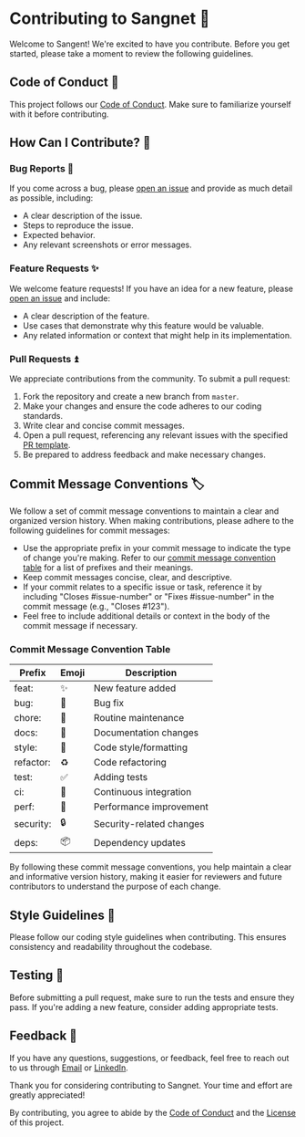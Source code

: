 # Contributing to Sangnet :seedling:

Welcome to Sangent! We're excited to have you contribute. Before you get started, please take a moment to review the following guidelines.

## Code of Conduct :memo:

This project follows our [Code of Conduct](CODE_OF_CONDUCT.md). Make sure to familiarize yourself with it before contributing.

## How Can I Contribute? 👥

### Bug Reports :bug:

If you come across a bug, please [open an issue](https://github.com/sayakongit/status-code-sangnet/issues) and provide as much detail as possible, including:

- A clear description of the issue.
- Steps to reproduce the issue.
- Expected behavior.
- Any relevant screenshots or error messages.

### Feature Requests :sparkles:

We welcome feature requests! If you have an idea for a new feature, please [open an issue](https://github.com/sayakongit/status-code-sangnet/issues) and include:

- A clear description of the feature.
- Use cases that demonstrate why this feature would be valuable.
- Any related information or context that might help in its implementation.

### Pull Requests :arrow_double_up:

We appreciate contributions from the community. To submit a pull request:

1. Fork the repository and create a new branch from `master`.
2. Make your changes and ensure the code adheres to our coding standards.
3. Write clear and concise commit messages.
4. Open a pull request, referencing any relevant issues with the specified [PR template](PULL_REQUEST_TEMPLATE.md).
5. Be prepared to address feedback and make necessary changes.

## Commit Message Conventions :label:

We follow a set of commit message conventions to maintain a clear and organized version history. When making contributions, please adhere to the following guidelines for commit messages:

- Use the appropriate prefix in your commit message to indicate the type of change you're making. Refer to our [commit message convention table](#commit-message-convention-table) for a list of prefixes and their meanings.
- Keep commit messages concise, clear, and descriptive.
- If your commit relates to a specific issue or task, reference it by including "Closes #issue-number" or "Fixes #issue-number" in the commit message (e.g., "Closes #123").
- Feel free to include additional details or context in the body of the commit message if necessary.

### Commit Message Convention Table

| Prefix    | Emoji              | Description              |
| --------- | ------------------ | ------------------------ |
| feat:     | :sparkles:         | New feature added        |
| bug:      | :bug:              | Bug fix                  |
| chore:    | :wrench:           | Routine maintenance      |
| docs:     | :memo:             | Documentation changes    |
| style:    | :lipstick:         | Code style/formatting    |
| refactor: | :recycle:          | Code refactoring         |
| test:     | :white_check_mark: | Adding tests             |
| ci:       | :construction:     | Continuous integration   |
| perf:     | :rocket:           | Performance improvement  |
| security: | :lock:             | Security-related changes |
| deps:     | :package:          | Dependency updates       |

By following these commit message conventions, you help maintain a clear and informative version history, making it easier for reviewers and future contributors to understand the purpose of each change.

## Style Guidelines :lipstick:

Please follow our coding style guidelines when contributing. This ensures consistency and readability throughout the codebase.

## Testing 🚧

Before submitting a pull request, make sure to run the tests and ensure they pass. If you're adding a new feature, consider adding appropriate tests.

## Feedback 💬

If you have any questions, suggestions, or feedback, feel free to reach out to us through [Email](mailto:sayaksaha.107@gmail.com) or [LinkedIn](https://www.linkedin.com/in/sayaksaha10/).

Thank you for considering contributing to Sangnet. Your time and effort are greatly appreciated!

By contributing, you agree to abide by the [Code of Conduct](CODE_OF_CONDUCT.md) and the [License](LICENSE.md) of this project.
